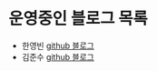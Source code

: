 # 운영중인 블로그 목록

- 한영빈 [github 블로그](https://youngbin.xyz/blog)
- 김준수 [github 블로그](http://blog.harveyk.me)
